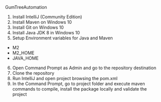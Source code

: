 GumTreeAutomation
1.	Install IntelliJ (Community Edition)
2.	Install Maven on Windows 10
3.	Install Git on Windows 10
4.	Install Java JDK 8 in Windows 10
5.	Setup Environment variables for Java and Maven 
-	M2
-	M2_HOME
-	JAVA_HOME
6.	Open Command Prompt as Admin and go to the repository destination
7.	Clone the repository
8.	Run IntelliJ and open project browsing the pom.xml
9.	In the Command Prompt, go to project folder and execute maven commands to compile, install the package locally and validate the project


